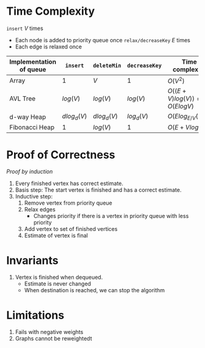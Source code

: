 # Time Complexity

``insert`` $V$ times
* Each node is added to priority queue once
``relax/decreaseKey`` $E$ times
* Each edge is relaxed once

| Implementation of queue | ``insert``  | ``deleteMin`` | ``decreaseKey`` | Time complexity               |
| ----------------------- | ----------- | ------------- | --------------- | ----------------------------- |
| Array                   | $1$         | $V$           | $1$             | $O(V^2)$                      |
| AVL Tree                | $log(V)$    | $log(V)$      | $log(V)$        | $O((E + V)log(V)) = O(ElogV)$ |
| d-way Heap              | $dlog_d(V)$ | $dlog_d(V)$   | $log_d(V)$      | $O(Elog_{E/V}(V)$)$           |
| Fibonacci Heap          | $1$         | $log(V)$      | $1$             | $O(E + VlogV)$                |


# Proof of Correctness

_Proof by induction_
1. Every finished vertex has correct estimate.
2. Basis step: The start vertex is finished and has a correct estimate.
3. Inductive step:
	1. Remove vertex from priority queue
	2. Relax edges
	   * Changes priority if there is a vertex in priority queue with less priority
	3. Add vertex to set of finished vertices
	4. Estimate of vertex is final

# Invariants

1. Vertex is finished when dequeued.
	* Estimate is never changed
	* When destination is reached, we can stop the algorithm

# Limitations

1. Fails with negative weights
2. Graphs cannot be reweightedt